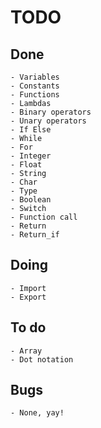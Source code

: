 # TODO

## Done

    - Variables
    - Constants
    - Functions
    - Lambdas
    - Binary operators
    - Unary operators
    - If Else
    - While
    - For
    - Integer
    - Float
    - String
    - Char
    - Type
    - Boolean
    - Switch
    - Function call
    - Return
    - Return_if
  
## Doing

    - Import
    - Export

## To do

    - Array
    - Dot notation

## Bugs

    - None, yay!
